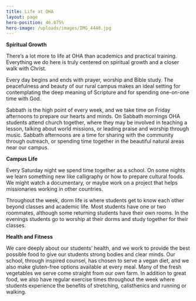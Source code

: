 ```yaml
---
title: Life at OHA
layout: page
hero-position: 46.875%
hero-image: /uploads/images/IMG_4440.jpg
---
```

**Spiritual Growth**
  
There&#8217;s a lot more to life at OHA than academics and practical training. Everything 
we do here is truly centered on spiritual growth and a closer walk with Christ.

Every day begins and ends with prayer, worship and Bible study. The peacefulness and 
beauty of our rural campus makes an ideal setting for contemplating the deep meaning of 
Scripture and for spending one-on-one time with God.

Sabbath is the high point of every week, and we take time on Friday afternoons to prepare 
our hearts and minds. On Sabbath mornings OHA students attend church together, where they 
may be involved in teaching a lesson, talking about world missions, or leading praise and 
worship through music. Sabbath afternoons are a time for sharing with the community 
through outreach, or spending time together in the beautiful natural areas near our campus.

**Campus Life**
  
Every Saturday night we spend time together as a school. On some nights we learn something 
new like calligraphy or how to prepare cultural foods. We might watch a documentary, or 
maybe work on a project that helps missionaries working in other countries.

Throughout the week, dorm life is where students get to know each other beyond classes and 
academic life. Most students have one or two roommates, although some returning students 
have their own rooms. In the evenings students go to worship at their dorms and study 
together for their classes.

**Health and Fitness**
  
We care deeply about our students&#8217; health, and we work to provide the best possible 
food to give our students strong bodies and clear minds. Our school, through inspired 
counsel, has chosen to serve a vegan diet, and we also make gluten-free options available 
at every meal. Many of the fresh vegetables we serve come straight from our own farm. In 
addition to great food, we also have regular exercise times throughout the week where 
students experience the benefits of stretching, calisthenics and running or walking.